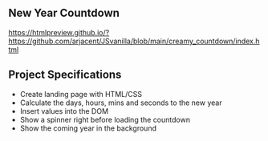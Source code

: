 ## New Year Countdown

https://htmlpreview.github.io/?https://github.com/arjacent/JSvanilla/blob/main/creamy_countdown/index.html

## Project Specifications

- Create landing page with HTML/CSS
- Calculate the days, hours, mins and seconds to the new year
- Insert values into the DOM
- Show a spinner right before loading the countdown
- Show the coming year in the background
